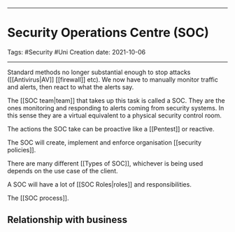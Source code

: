 -----------------------------------------------
# Security Operations Centre (SOC)
Tags:  #Security #Uni 
Creation date: 2021-10-06

-----------------------------------------------


Standard methods no longer substantial enough to stop attacks ([[Antivirus|AV]] [[firewall]] etc). We now have to manually monitor traffic and alerts, then react to what the alerts say.

The [[SOC team|team]] that takes up this task is called a SOC. They are the ones monitoring and responding to alerts coming from security systems. In this sense they are a virtual equivalent to a physical security control room.

The actions the SOC take can be proactive like a [[Pentest]] or reactive.

The SOC will create, implement and enforce organisation [[security policies]].

There are many different [[Types of SOC]], whichever is being used depends on the use case of the client.

A SOC will have a lot of [[SOC Roles|roles]] and responsibilities.

The [[SOC process]].


## Relationship with business

